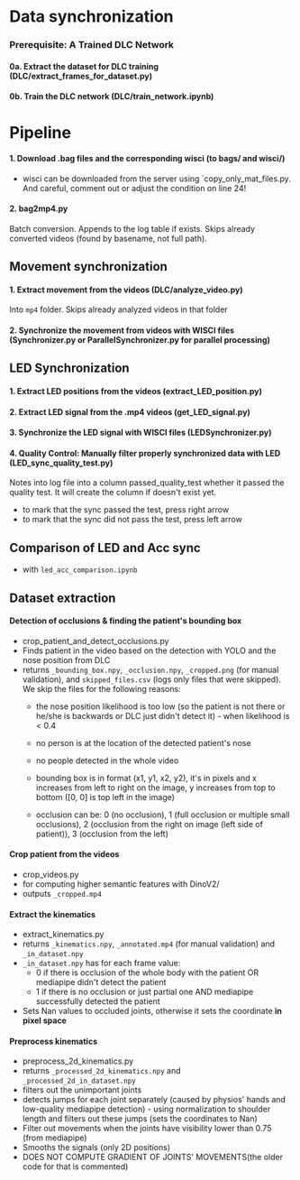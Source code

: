 # Data synchronization

### Prerequisite: A Trained DLC Network

#### 0a. Extract the dataset for DLC training (DLC/extract_frames_for_dataset.py)

#### 0b. Train the DLC network (DLC/train_network.ipynb)


# Pipeline


#### 1. Download .bag files and the corresponding wisci (to bags/ and wisci/)
 - wisci can be downloaded from the server using `copy_only_mat_files.py. And careful, comment out or adjust the condition on line 24!

#### 2. bag2mp4.py

Batch conversion. Appends to the log table if exists. Skips already converted videos (found by basename, not full path).

## Movement synchronization

#### 1. Extract movement from the videos (DLC/analyze_video.py)

Into `mp4` folder. Skips already analyzed videos in that folder

#### 2. Synchronize the movement from videos with WISCI files (Synchronizer.py or ParallelSynchronizer.py for parallel processing)

## LED Synchronization

#### 1. Extract LED positions from the videos (extract_LED_position.py)

#### 2. Extract LED signal from the .mp4 videos (get_LED_signal.py)

#### 3. Synchronize the LED signal with WISCI files (LEDSynchronizer.py)

#### 4. Quality Control: Manually filter properly synchronized data with LED (LED_sync_quality_test.py)

Notes into log file into a column passed_quality_test whether it passed the quality test.
It will create the column if doesn't exist yet.
 - to mark that the sync passed the test, press right arrow
 - to mark that the sync did not pass the test, press left arrow

## Comparison of LED and Acc sync
 - with `led_acc_comparison.ipynb`

## Dataset extraction

#### Detection of occlusions & finding the patient's bounding box
 - crop_patient_and_detect_occlusions.py
 - Finds patient in the video based on the detection with YOLO and the nose position from DLC
 - returns `_bounding_box.npy`, `_occlusion.npy`, `_cropped.png` (for manual validation), and `skipped_files.csv` (logs only files that were skipped). We skip the files for the following reasons:
      - the nose position likelihood is too low (so the patient is not there or he/she is backwards or DLC just didn't detect it) - when likelihood is < 0.4
      - no person is at the location of the detected patient's nose
      - no people detected in the whole video

    - bounding box is in format (x1, y1, x2, y2), it's in pixels and x increases from left to right on the image, y increases from top to bottom ([0, 0] is top left in the image)
    - occlusion can be: 0 (no occlusion), 1 (full occlusion or multiple small occlusions), 2 (occlusion from the right on image (left side of patient)), 3 (occlusion from the left)


#### Crop patient from the videos 
 - crop_videos.py
 - for computing higher semantic features with DinoV2/
 - outputs `_cropped.mp4`

#### Extract the kinematics
 - extract_kinematics.py
 - returns `_kinematics.npy`, `_annotated.mp4` (for manual validation) and `_in_dataset.npy`
 - `_in_dataset.npy` has for each frame value:
    - 0 if there is occlusion of the whole body with the patient OR mediapipe didn't detect the patient
    - 1 if there is no occlusion or just partial one AND mediapipe successfully detected the patient
 - Sets Nan values to occluded joints, otherwise it sets the coordinate **in pixel space**

#### Preprocess kinematics
 - preprocess_2d_kinematics.py
 - returns `_processed_2d_kinematics.npy` and `_processed_2d_in_dataset.npy`
 - filters out the unimportant joints
 - detects jumps for each joint separately (caused by physios' hands and low-quality mediapipe detection) - using normalization to shoulder length and filters out these jumps (sets the coordinates to Nan)
 - Filter out movements when the joints have visibility lower than 0.75 (from mediapipe)
 - Smooths the signals (only 2D positions)
 - DOES NOT COMPUTE GRADIENT OF JOINTS' MOVEMENTS(the older code for that is commented)
